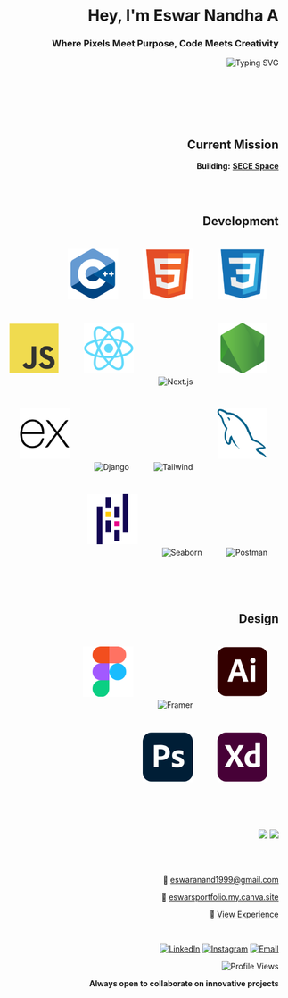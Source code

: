 <div align="right">

# **Hey, I'm Eswar Nandha A**

</div>

<div align="right">
  
### **Where Pixels Meet Purpose, Code Meets Creativity**

<img src="https://readme-typing-svg.herokuapp.com?font=Montserrat&size=22&duration=3000&pause=1000&color=00D9FF&center=false&vCenter=true&width=500&lines=Design+Architect+Code+Craftsman;Creative+Developer;UI+UX+Wizard;Full-Stack+Innovator" alt="Typing SVG" />

</div>

<br><br>


<br><br>

<div align="right">

## **Current Mission**

**Building:** [**SECE Space**](https://github.com/eswarnandha-a/sece-space)

</div>

<br><br>

<div align="right">

## **Development**

<p align="right">
<img src="https://raw.githubusercontent.com/devicons/devicon/master/icons/cplusplus/cplusplus-original.svg" alt="C++" width="90" height="90" style="margin: 20px; transition: transform 0.3s ease;"/>
<img src="https://raw.githubusercontent.com/devicons/devicon/master/icons/html5/html5-original.svg" alt="HTML5" width="90" height="90" style="margin: 20px; transition: transform 0.3s ease;"/>
<img src="https://raw.githubusercontent.com/devicons/devicon/master/icons/css3/css3-original.svg" alt="CSS3" width="90" height="90" style="margin: 20px; transition: transform 0.3s ease;"/>
<img src="https://raw.githubusercontent.com/devicons/devicon/master/icons/javascript/javascript-original.svg" alt="JavaScript" width="90" height="90" style="margin: 20px; transition: transform 0.3s ease;"/>
<img src="https://raw.githubusercontent.com/devicons/devicon/master/icons/react/react-original.svg" alt="React" width="90" height="90" style="margin: 20px; transition: transform 0.3s ease;"/>
<img src="https://cdn.worldvectorlogo.com/logos/nextjs-2.svg" alt="Next.js" width="90" height="90" style="margin: 20px; transition: transform 0.3s ease;"/>
<img src="https://raw.githubusercontent.com/devicons/devicon/master/icons/nodejs/nodejs-original.svg" alt="Node.js" width="90" height="90" style="margin: 20px; transition: transform 0.3s ease;"/>
<img src="https://raw.githubusercontent.com/devicons/devicon/master/icons/express/express-original.svg" alt="Express" width="90" height="90" style="margin: 20px; transition: transform 0.3s ease;"/>
<img src="https://cdn.worldvectorlogo.com/logos/django.svg" alt="Django" width="90" height="90" style="margin: 20px; transition: transform 0.3s ease;"/>
<img src="https://www.vectorlogo.zone/logos/tailwindcss/tailwindcss-icon.svg" alt="Tailwind" width="90" height="90" style="margin: 20px; transition: transform 0.3s ease;"/>
<img src="https://raw.githubusercontent.com/devicons/devicon/master/icons/mysql/mysql-original.svg" alt="MySQL" width="90" height="90" style="margin: 20px; transition: transform 0.3s ease;"/>
<img src="https://raw.githubusercontent.com/devicons/devicon/2ae2a900d2f041da66e950e4d48052658d850630/icons/pandas/pandas-original.svg" alt="Pandas" width="90" height="90" style="margin: 20px; transition: transform 0.3s ease;"/>
<img src="https://seaborn.pydata.org/_images/logo-mark-lightbg.svg" alt="Seaborn" width="90" height="90" style="margin: 20px; transition: transform 0.3s ease;"/>
<img src="https://www.vectorlogo.zone/logos/getpostman/getpostman-icon.svg" alt="Postman" width="90" height="90" style="margin: 20px; transition: transform 0.3s ease;"/>
</p>

</div>

<br><br>

<div align="right">

## **Design**

<p align="right">
<img src="https://raw.githubusercontent.com/devicons/devicon/master/icons/figma/figma-original.svg" alt="Figma" width="90" height="90" style="margin: 20px; transition: transform 0.3s ease;"/>
<img src="https://www.vectorlogo.zone/logos/framer/framer-icon.svg" alt="Framer" width="90" height="90" style="margin: 20px; transition: transform 0.3s ease;"/>
<img src="https://raw.githubusercontent.com/devicons/devicon/master/icons/illustrator/illustrator-plain.svg" alt="Illustrator" width="90" height="90" style="margin: 20px; transition: transform 0.3s ease;"/>
<img src="https://raw.githubusercontent.com/devicons/devicon/master/icons/photoshop/photoshop-plain.svg" alt="Photoshop" width="90" height="90" style="margin: 20px; transition: transform 0.3s ease;"/>
<img src="https://raw.githubusercontent.com/devicons/devicon/master/icons/xd/xd-plain.svg" alt="XD" width="90" height="90" style="margin: 20px; transition: transform 0.3s ease;"/>
</p>

</div>

<br><br>

<div align="right">

<img height="180em" src="https://github-readme-stats.vercel.app/api?username=eswarnandha-a&show_icons=true&theme=tokyonight&include_all_commits=true&count_private=true&hide_border=true"/>
<img height="180em" src="https://github-readme-stats.vercel.app/api/top-langs/?username=eswarnandha-a&layout=compact&langs_count=8&theme=tokyonight&hide_border=true"/>

</div>

<br><br>

<div align="right">

📧 [eswaranand1999@gmail.com](mailto:eswaranand1999@gmail.com)

💼 [eswarsportfolio.my.canva.site](https://eswarsportfolio.my.canva.site)

📄 [View Experience](https://drive.google.com/drive/folders/1fRZithJMrjCdi0fbbvswZq7F1YGwzb_O)

</div>

<br>

<div align="right">

[![LinkedIn](https://img.shields.io/badge/LinkedIn-0077B5?style=for-the-badge&logo=linkedin&logoColor=white)](https://linkedin.com/in/eswar-anand13)
[![Instagram](https://img.shields.io/badge/Instagram-E4405F?style=for-the-badge&logo=instagram&logoColor=white)](https://instagram.com/eswaranand_)
[![Email](https://img.shields.io/badge/Email-D14836?style=for-the-badge&logo=gmail&logoColor=white)](mailto:eswaranand1999@gmail.com)

<img src="https://komarev.com/ghpvc/?username=eswarnandha-a&label=Profile%20Views&color=00d9ff&style=for-the-badge" alt="Profile Views" />

**Always open to collaborate on innovative projects**

</div>
